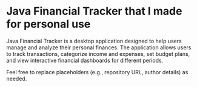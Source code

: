 # Java Financial Tracker that I made for personal use
Java Financial Tracker is a desktop application designed to help users manage and analyze their personal finances. The application allows users to track transactions, categorize income and expenses, set budget plans, and view interactive financial dashboards for different periods.

Feel free to replace placeholders (e.g., repository URL, author details) as needed.

